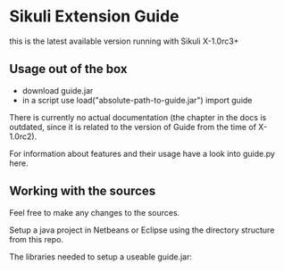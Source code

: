 Sikuli Extension Guide
======================

this is the latest available version running with Sikuli X-1.0rc3+

Usage out of the box
--------------------

- download guide.jar
- in a script use
load("absolute-path-to-guide.jar")
import guide

There is currently no actual documentation (the chapter in the docs is outdated, since it is related to the version of Guide from the time of X-1.0rc2).

For information about features and their usage have a look into guide.py here.

Working with the sources
------------------------

Feel free to make any changes to the sources.

Setup a java project in Netbeans or Eclipse using the directory structure from this repo.

The libraries needed to setup a useable guide.jar:


